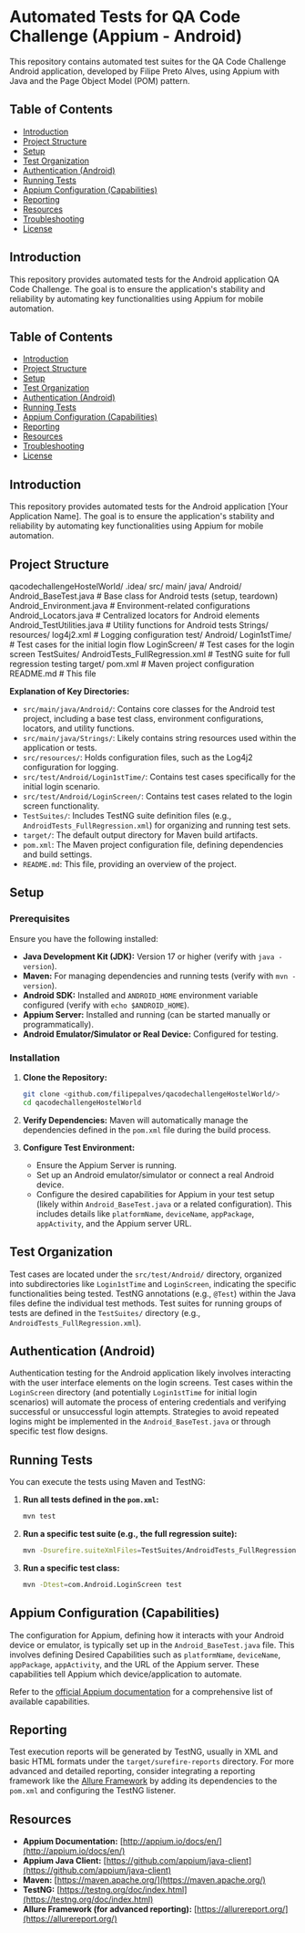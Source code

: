 # Automated Tests for QA Code Challenge (Appium - Android)

This repository contains automated test suites for the QA Code Challenge Android application, developed by Filipe Preto Alves, using Appium with Java and the Page Object Model (POM) pattern.

## Table of Contents

- [Introduction](#introduction)
- [Project Structure](#project-structure)
- [Setup](#setup)
- [Test Organization](#test-organization)
- [Authentication (Android)](#authentication-android)
- [Running Tests](#running-tests)
- [Appium Configuration (Capabilities)](#appium-configuration-capabilities)
- [Reporting](#reporting)
- [Resources](#resources)
- [Troubleshooting](#troubleshooting)
- [License](#license)

## Introduction

This repository provides automated tests for the Android application QA Code Challenge. The goal is to ensure the application's stability and reliability by automating key functionalities using Appium for mobile automation.

## Table of Contents

- [Introduction](#introduction)
- [Project Structure](#project-structure)
- [Setup](#setup)
- [Test Organization](#test-organization)
- [Authentication (Android)](#authentication-android)
- [Running Tests](#running-tests)
- [Appium Configuration (Capabilities)](#appium-configuration-capabilities)
- [Reporting](#reporting)
- [Resources](#resources)
- [Troubleshooting](#troubleshooting)
- [License](#license)

## Introduction

This repository provides automated tests for the Android application [Your Application Name]. The goal is to ensure the application's stability and reliability by automating key functionalities using Appium for mobile automation.

## Project Structure

qacodechallengeHostelWorld/
.idea/
src/
    main/
        java/
            Android/
                Android_BaseTest.java # Base class for Android tests (setup, teardown)
                Android_Environment.java # Environment-related configurations
                Android_Locators.java # Centralized locators for Android elements
                Android_TestUtilities.java # Utility functions for Android tests
            Strings/
    resources/
        log4j2.xml # Logging configuration
test/
    Android/
        Login1stTime/ # Test cases for the initial login flow
        LoginScreen/ # Test cases for the login screen
TestSuites/
    AndroidTests_FullRegression.xml # TestNG suite for full regression testing
target/
pom.xml # Maven project configuration
README.md # This file

**Explanation of Key Directories:**

* `src/main/java/Android/`: Contains core classes for the Android test project, including a base test class, environment configurations, locators, and utility functions.
* `src/main/java/Strings/`: Likely contains string resources used within the application or tests.
* `src/resources/`: Holds configuration files, such as the Log4j2 configuration for logging.
* `src/test/Android/Login1stTime/`: Contains test cases specifically for the initial login scenario.
* `src/test/Android/LoginScreen/`: Contains test cases related to the login screen functionality.
* `TestSuites/`: Includes TestNG suite definition files (e.g., `AndroidTests_FullRegression.xml`) for organizing and running test sets.
* `target/`: The default output directory for Maven build artifacts.
* `pom.xml`: The Maven project configuration file, defining dependencies and build settings.
* `README.md`: This file, providing an overview of the project.

## Setup

### Prerequisites

Ensure you have the following installed:

* **Java Development Kit (JDK):** Version 17 or higher (verify with `java -version`).
* **Maven:** For managing dependencies and running tests (verify with `mvn -version`).
* **Android SDK:** Installed and `ANDROID_HOME` environment variable configured (verify with `echo $ANDROID_HOME`).
* **Appium Server:** Installed and running (can be started manually or programmatically).
* **Android Emulator/Simulator or Real Device:** Configured for testing.

### Installation

1.  **Clone the Repository:**
    ```bash
    git clone <github.com/filipepalves/qacodechallengeHostelWorld/>
    cd qacodechallengeHostelWorld
    ```

2.  **Verify Dependencies:**
    Maven will automatically manage the dependencies defined in the `pom.xml` file during the build process.

3.  **Configure Test Environment:**
    * Ensure the Appium Server is running.
    * Set up an Android emulator/simulator or connect a real Android device.
    * Configure the desired capabilities for Appium in your test setup (likely within `Android_BaseTest.java` or a related configuration). This includes details like `platformName`, `deviceName`, `appPackage`, `appActivity`, and the Appium server URL.

## Test Organization

Test cases are located under the `src/test/Android/` directory, organized into subdirectories like `Login1stTime` and `LoginScreen`, indicating the specific functionalities being tested. TestNG annotations (e.g., `@Test`) within the Java files define the individual test methods. Test suites for running groups of tests are defined in the `TestSuites/` directory (e.g., `AndroidTests_FullRegression.xml`).

## Authentication (Android)

Authentication testing for the Android application likely involves interacting with the user interface elements on the login screens. Test cases within the `LoginScreen` directory (and potentially `Login1stTime` for initial login scenarios) will automate the process of entering credentials and verifying successful or unsuccessful login attempts. Strategies to avoid repeated logins might be implemented in the `Android_BaseTest.java` or through specific test flow designs.

## Running Tests

You can execute the tests using Maven and TestNG:

1.  **Run all tests defined in the `pom.xml`:**
    ```bash
    mvn test
    ```

2.  **Run a specific test suite (e.g., the full regression suite):**
    ```bash
    mvn -Dsurefire.suiteXmlFiles=TestSuites/AndroidTests_FullRegression.xml test
    ```

3.  **Run a specific test class:**
    ```bash
    mvn -Dtest=com.Android.LoginScreen test
    ```

## Appium Configuration (Capabilities)

The configuration for Appium, defining how it interacts with your Android device or emulator, is typically set up in the `Android_BaseTest.java` file. This involves defining Desired Capabilities such as `platformName`, `deviceName`, `appPackage`, `appActivity`, and the URL of the Appium server. These capabilities tell Appium which device/application to automate.

Refer to the [official Appium documentation](http://appium.io/docs/en/caps/) for a comprehensive list of available capabilities.

## Reporting

Test execution reports will be generated by TestNG, usually in XML and basic HTML formats under the `target/surefire-reports` directory. For more advanced and detailed reporting, consider integrating a reporting framework like the [Allure Framework](https://allurereport.org/) by adding its dependencies to the `pom.xml` and configuring the TestNG listener.

## Resources

* **Appium Documentation:** [http://appium.io/docs/en/](http://appium.io/docs/en/)
* **Appium Java Client:** [https://github.com/appium/java-client](https://github.com/appium/java-client)
* **Maven:** [https://maven.apache.org/](https://maven.apache.org/)
* **TestNG:** [https://testng.org/doc/index.html](https://testng.org/doc/index.html)
* **Allure Framework (for advanced reporting):** [https://allurereport.org/](https://allurereport.org/)
